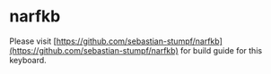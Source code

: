 # narfkb
Please visit [https://github.com/sebastian-stumpf/narfkb](https://github.com/sebastian-stumpf/narfkb) for build guide for this keyboard.